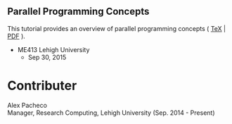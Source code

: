 ## Parallel Programming Concepts
This tutorial provides an overview of parallel programming concepts
 ( [TeX](parprog.tex) | [PDF](parprog.pdf) ).

  * ME413 Lehigh University
    + Sep 30, 2015


# Contributer
Alex Pacheco  
 Manager, Research Computing, Lehigh University (Sep. 2014 - Present)  




